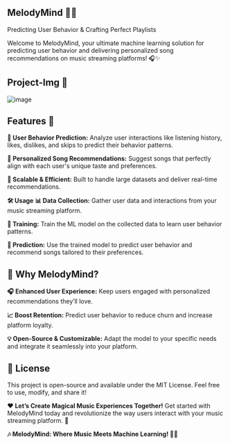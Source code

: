 ## MelodyMind 🧠🎶
Predicting User Behavior & Crafting Perfect Playlists

Welcome to MelodyMind, your ultimate machine learning solution for predicting user behavior and delivering personalized song recommendations on music streaming platforms! 🎧✨

## Project-Img 📸
![image](https://github.com/user-attachments/assets/4b8ab9da-a72e-409d-af8b-5d5e8effe25a)

## Features 👀

**🎯 User Behavior Prediction:**
Analyze user interactions like listening history, likes, dislikes, and skips to predict their behavior patterns.

**🎵 Personalized Song Recommendations:**
Suggest songs that perfectly align with each user's unique taste and preferences.

**🚀 Scalable & Efficient:**
Built to handle large datasets and deliver real-time recommendations.

**🛠️ Usage**
**📊 Data Collection:**
Gather user data and interactions from your music streaming platform.

**🤖 Training:**
Train the ML model on the collected data to learn user behavior patterns.

**🔮 Prediction:**
Use the trained model to predict user behavior and recommend songs tailored to their preferences.

## 🚀 Why MelodyMind?

**🎧 Enhanced User Experience:**
Keep users engaged with personalized recommendations they’ll love.

**📈 Boost Retention:**
Predict user behavior to reduce churn and increase platform loyalty.

**💡 Open-Source & Customizable:**
Adapt the model to your specific needs and integrate it seamlessly into your platform.

## 📜 License
This project is open-source and available under the MIT License. Feel free to use, modify, and share it!

**❤️ Let’s Create Magical Music Experiences Together!**
Get started with MelodyMind today and revolutionize the way users interact with your music streaming platform. 🎉

**🎶 MelodyMind: Where Music Meets Machine Learning! 🧠✨**
